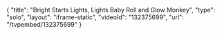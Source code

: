 {
    "title": "Bright Starts Lights, Lights Baby Roll and Glow Monkey",
    "type": "solo",
    "layout": "iframe-static",
    "videoId": "132375699",
    "url": "\/tvpembed\/132375699"
}